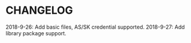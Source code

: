 # CHANGELOG

2018-9-26: Add basic files, AS/SK credential supported.
2018-9-27: Add library package support.
